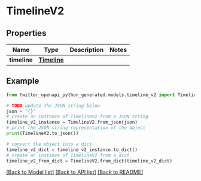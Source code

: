 # TimelineV2


## Properties

Name | Type | Description | Notes
------------ | ------------- | ------------- | -------------
**timeline** | [**Timeline**](Timeline.md) |  | 

## Example

```python
from twitter_openapi_python_generated.models.timeline_v2 import TimelineV2

# TODO update the JSON string below
json = "{}"
# create an instance of TimelineV2 from a JSON string
timeline_v2_instance = TimelineV2.from_json(json)
# print the JSON string representation of the object
print(TimelineV2.to_json())

# convert the object into a dict
timeline_v2_dict = timeline_v2_instance.to_dict()
# create an instance of TimelineV2 from a dict
timeline_v2_from_dict = TimelineV2.from_dict(timeline_v2_dict)
```
[[Back to Model list]](../README.md#documentation-for-models) [[Back to API list]](../README.md#documentation-for-api-endpoints) [[Back to README]](../README.md)


